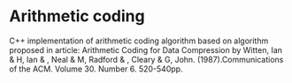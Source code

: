 # Arithmetic coding 
C++ implementation of arithmetic coding algorithm based on algorithm proposed in article: Arithmetic Coding for Data Compression by Witten, Ian & H, Ian & , Neal & M, Radford & , Cleary & G, John. (1987).Communications of the ACM. Volume 30. Number 6. 520-540pp.
